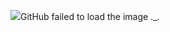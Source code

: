 <img src="https://img.flawcra.cc/45766dc2-7198-476e-2e3e-1109d1595000">GitHub failed to load the image ._.</img>
